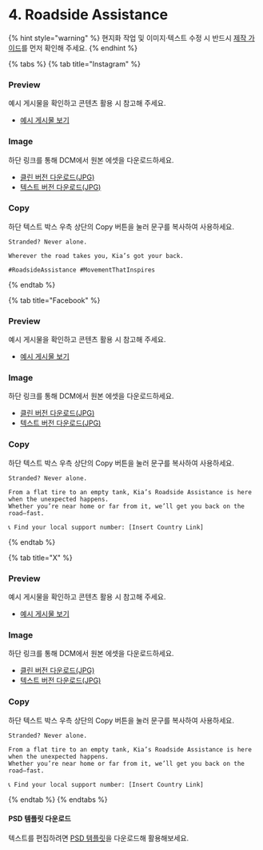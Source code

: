 # 4. Roadside Assistance

{% hint style="warning" %}
현지화 작업 및 이미지·텍스트 수정 시 반드시 [제작 가이드](broken-reference)를 먼저 확인해 주세요.
{% endhint %}

{% tabs %}
{% tab title="Instagram" %}
### Preview

예시 게시물을 확인하고 콘텐츠 활용 시 참고해 주세요.

* [예시 게시물 보기](https://www.instagram.com/p/DN5Z3YbiRh-WwTj9_Lh8_o2eGV1qDEnHJOLWl40/)

### Image

하단 링크를 통해 DCM에서 원본 에셋을 다운로드하세요.

* [클린 버전 다운로드(JPG)](https://dcm.kia.com/product/contents/contentsForm.do?menuType=detail\&rFolderId=all\&rObjectId=0901e241800fac56\&currPageNum=5\&uProjectCode=\&uMarket=\&uDriveType=\&uDoorType=\&uContentType=\&searchType=title\&searchValue=)
* [텍스트 버전 다운로드(JPG)](https://dcm.kia.com/product/contents/contentsForm.do?menuType=detail\&rFolderId=all\&rObjectId=0901e241800fac56\&currPageNum=5\&uProjectCode=\&uMarket=\&uDriveType=\&uDoorType=\&uContentType=\&searchType=title\&searchValue=)

### Copy

하단 텍스트 박스 우측 상단의 Copy 버튼을 눌러 문구를 복사하여 사용하세요.

```
Stranded? Never alone.​

Wherever the road takes you, Kia’s got your back.​

#RoadsideAssistance #MovementThatInspires​
```
{% endtab %}

{% tab title="Facebook" %}
### Preview

예시 게시물을 확인하고 콘텐츠 활용 시 참고해 주세요.

* [예시 게시물 보기](https://www.facebook.com/photo?fbid=122094504891002387\&set=a.122093299257002387)

### Image

하단 링크를 통해 DCM에서 원본 에셋을 다운로드하세요.

* [클린 버전 다운로드(JPG)](https://dcm.kia.com/product/contents/contentsForm.do?menuType=detail\&rFolderId=all\&rObjectId=0901e241800fac56\&currPageNum=5\&uProjectCode=\&uMarket=\&uDriveType=\&uDoorType=\&uContentType=\&searchType=title\&searchValue=)
* [텍스트 버전 다운로드(JPG)](https://dcm.kia.com/product/contents/contentsForm.do?menuType=detail\&rFolderId=all\&rObjectId=0901e241800fac56\&currPageNum=5\&uProjectCode=\&uMarket=\&uDriveType=\&uDoorType=\&uContentType=\&searchType=title\&searchValue=)

### Copy

하단 텍스트 박스 우측 상단의 Copy 버튼을 눌러 문구를 복사하여 사용하세요.

```
Stranded? Never alone.​

From a flat tire to an empty tank, Kia’s Roadside Assistance is here when the unexpected happens.​
Whether you’re near home or far from it, we’ll get you back on the road—fast.​

📞 Find your local support number: [Insert Country Link]​
```
{% endtab %}

{% tab title="X" %}
### Preview

예시 게시물을 확인하고 콘텐츠 활용 시 참고해 주세요.

* [예시 게시물 보기](https://x.com/KiaOwnership/status/1961029400796786943/photo/1)

### Image

하단 링크를 통해 DCM에서 원본 에셋을 다운로드하세요.

* [클린 버전 다운로드(JPG)](https://dcm.kia.com/product/contents/contentsForm.do?menuType=detail\&rFolderId=all\&rObjectId=0901e241800fac56\&currPageNum=5\&uProjectCode=\&uMarket=\&uDriveType=\&uDoorType=\&uContentType=\&searchType=title\&searchValue=)
* [텍스트 버전 다운로드(JPG)](https://dcm.kia.com/product/contents/contentsForm.do?menuType=detail\&rFolderId=all\&rObjectId=0901e241800fac56\&currPageNum=5\&uProjectCode=\&uMarket=\&uDriveType=\&uDoorType=\&uContentType=\&searchType=title\&searchValue=)

### Copy

하단 텍스트 박스 우측 상단의 Copy 버튼을 눌러 문구를 복사하여 사용하세요.

```
Stranded? Never alone.​

From a flat tire to an empty tank, Kia’s Roadside Assistance is here when the unexpected happens.​
Whether you’re near home or far from it, we’ll get you back on the road—fast.​

📞 Find your local support number: [Insert Country Link]​
```
{% endtab %}
{% endtabs %}



#### PSD 템플릿 다운로드

텍스트를 편집하려면 [PSD 템플릿](broken-reference)을 다운로드해 활용해보세요.





